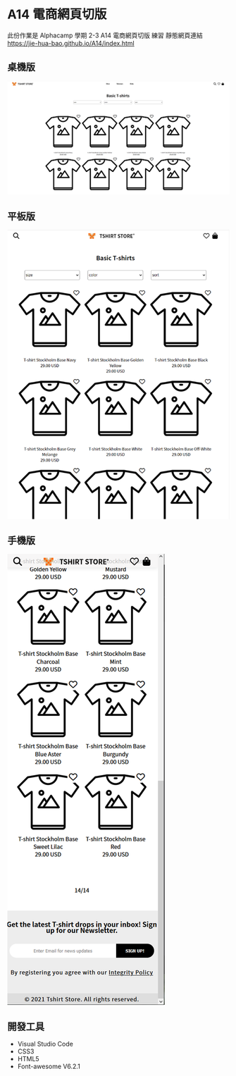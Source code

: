 # A14 電商網頁切版

此份作業是 Alphacamp 學期 2-3 A14 電商網頁切版 練習
靜態網頁連結
https://jie-hua-bao.github.io/A14/index.html

## 桌機版

<img src="./img/computer.png">

## 平板版
<img src="./img/ipad.png">

## 手機版
<img src="./img/phone.png">



## 開發工具
- Visual Studio Code
- CSS3
- HTML5
- Font-awesome V6.2.1

